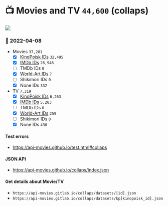 # :tv: Movies and TV `44,600` (collaps)

<a href="https://API-Movies.github.io"><img src="https://API-Movies.github.io/banner.png?cache"></a>

### :date: 2022-04-08
- Movies `37,281`
  - [x] <a href="https://API-Movies.github.io/collaps/movie_kinopoisk_ids.json">KinoPoisk IDs</a> `32,495`
  - [x] <a href="https://API-Movies.github.io/collaps/movie_imdb_ids.json">IMDb IDs</a> `26,946`
  - [ ] TMDb IDs `0`
  - [x] <a href="https://API-Movies.github.io/collaps/movie_world_art_ids.json">World-Art IDs</a> `7`
  - [ ] Shikimori IDs `0`
  - [x] None IDs `332`
- TV `7,319`
  - [x] <a href="https://API-Movies.github.io/collaps/tv_kinopoisk_ids.json">KinoPoisk IDs</a> `6,263`
  - [x] <a href="https://API-Movies.github.io/collaps/tv_imdb_ids.json">IMDb IDs</a> `5,203`
  - [ ] TMDb IDs `0`
  - [x] <a href="https://API-Movies.github.io/collaps/tv_world_art_ids.json">World-Art IDs</a> `259`
  - [ ] Shikimori IDs `0`
  - [x] None IDs `430`
#### Test errors
- <a href='https://api-movies.github.io/test.html#collaps'>https://api-movies.github.io/test.html#collaps</a>
#### JSON API
- <a href='https://api-movies.github.io/collaps/index.json'>https://api-movies.github.io/collaps/index.json</a>
#### Get details about Movie/TV
- `https://api-movies.gitlab.io/collaps/datasets/[id].json`
- `https://api-movies.gitlab.io/collaps/datasets/kp[kinopoisk_id].json`
